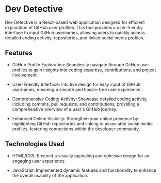 # Dev Detective

Dev Detective is a React-based web application designed for efficient exploration of GitHub user profiles. This tool provides a user-friendly interface to input GitHub usernames, allowing users to quickly access detailed coding activity, repositories, and linked social media profiles.


## Features

- GitHub Profile Exploration: Seamlessly navigate through GitHub user profiles to gain insights into coding expertise, contributions, and project involvement.
  
- User-Friendly Interface: Intuitive design for easy input of GitHub usernames, ensuring a smooth and hassle-free user experience.

- Comprehensive Coding Activity: Showcase detailed coding activity, including commits, pull requests, and contributions, providing a comprehensive overview of a user's GitHub journey.

- Enhanced Online Visibility: Strengthen your online presence by highlighting GitHub repositories and linking to associated social media profiles, fostering connections within the developer community.

## Technologies Used
  
- HTML/CSS: Ensured a visually appealing and cohesive design for an engaging user experience.
  
- JavaScript: Implemented dynamic features and functionality to enhance the overall usability of the application.

